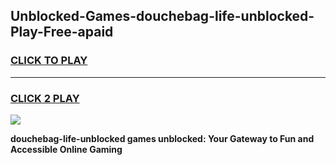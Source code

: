 
## Unblocked-Games-douchebag-life-unblocked-Play-Free-apaid
<h3>
<a href="https://premium76.site?title=douchebag-life-unblocked&ref=22A">CLICK TO PLAY</a></h3>
<hr>

<h3>
<a href="https://premium76.site?title=douchebag-life-unblocked&ref=22A">CLICK 2 PLAY</a>
  
</h3>

<a href="https://premium76.site?title=douchebag-life-unblocked&ref=22A"><img src="https://clearcache.store/games.png"></a>


**douchebag-life-unblocked games unblocked: Your Gateway to Fun and Accessible Online Gaming**
